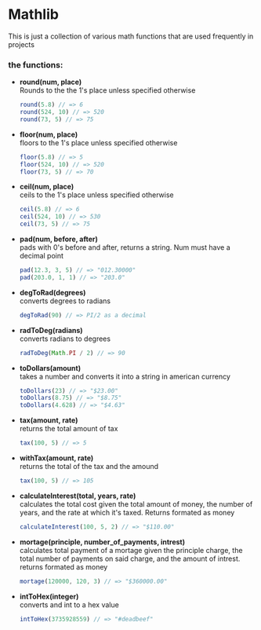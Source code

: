 # Mathlib
This is just a collection of various math functions that are used frequently in projects

### the functions:
* __round(num, place)__    
  Rounds to the the 1's place unless specified otherwise
  ```js
  round(5.8) // => 6
  round(524, 10) // => 520
  round(73, 5) // => 75
  ```
* __floor(num, place)__  
  floors to the 1's place unless specified otherwise
  ```js
  floor(5.8) // => 5
  floor(524, 10) // => 520
  floor(73, 5) // => 70
  ```
* __ceil(num, place)__  
  ceils to the 1's place unless specified otherwise
  ```js
  ceil(5.8) // => 6
  ceil(524, 10) // => 530
  ceil(73, 5) // => 75
  ```
  
* __pad(num, before, after)__  
  pads with 0's before and after, returns a string. Num must have a decimal point
  ```js
  pad(12.3, 3, 5) // => "012.30000"
  pad(203.0, 1, 1) // => "203.0"
  ```
* __degToRad(degrees)__  
  converts degrees to radians
  ```js
  degToRad(90) // => PI/2 as a decimal
  ```
* __radToDeg(radians)__  
  converts radians to degrees
  ```js
  radToDeg(Math.PI / 2) // => 90
  ```
* __toDollars(amount)__  
  takes a number and converts it into a string in american currency
  ```js
  toDollars(23) // => "$23.00"
  toDollars(8.75) // => "$8.75"
  toDollars(4.628) // => "$4.63"
  ```
* __tax(amount, rate)__  
  returns the total amount of tax
  ```js
  tax(100, 5) // => 5
  ```
* __withTax(amount, rate)__  
  returns the total of the tax and the amound
  ```js
  tax(100, 5) // => 105
  ```
* __calculateInterest(total, years, rate)__  
  calculates the total cost given the total amount of money, the number of years, and the rate at which it's taxed. Returns formated as money
  ```js
  calculateInterest(100, 5, 2) // => "$110.00"
  ```
* __mortage(principle, number_of_payments, intrest)__  
  calculates total payment of a mortage given the principle charge, the total number of payments on said charge, and the amount of intrest. returns formated as money
  ```js
  mortage(120000, 120, 3) // => "$360000.00"
  ```
* __intToHex(integer)__  
  converts and int to a hex value
  ```js
  intToHex(3735928559) // => "#deadbeef"
  ```
